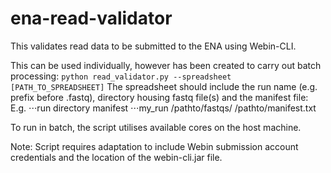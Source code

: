 # ena-read-validator
This validates read data to be submitted to the ENA using Webin-CLI.

This can be used individually, however has been created to carry out batch processing:
`python read_validator.py --spreadsheet [PATH_TO_SPREADSHEET]`
The spreadsheet should include the run name (e.g. prefix before .fastq), directory housing fastq file(s) and the manifest file:
E.g.
⋅⋅⋅run directory manifest
⋅⋅⋅my_run  /pathto/fastqs/  /pathto/manifest.txt

To run in batch, the script utilises available cores on the host machine.

Note:
Script requires adaptation to include Webin submission account credentials and the location of the webin-cli.jar file.
